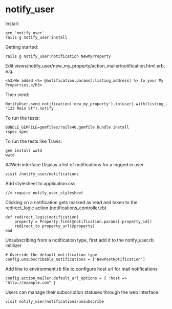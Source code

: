 notify_user
===========


Install:
```
gem 'notify_user'
rails g notify_user:install
```

Getting started:
```
rails g notify_user:notification NewMyProperty
```

Edit views/notify_user/new_my_property/action_mailer/notification.html.erb, e.g.
```
<h3>We added <%= @notification.params[:listing_address] %> to your My Properties.</h3>
```

Then send:
```
NotifyUser.send_notification('new_my_property').to(user).with(listing_address: "123 Main St").notify
```



To run the tests:
```
BUNDLE_GEMFILE=gemfiles/rails40.gemfile bundle install
rspec spec
```

To run the tests like Travis:
```
gem install wwtd
wwtd
```

##Web interface
Display a list of notifications for a logged in user
```
visit /notify_user/notifications
```
Add stylesheet to application.css
```
//= require notify_user_stylesheet
```
Clicking on a notification gets marked as read and taken to the redirect_logic action (notifications_controller.rb)
```
def redirect_logic(notification)
	property = Property.find(@notification.params[:property_id])
	redirect_to property_url(@property)
end
```

Unsubscribing from a notification type, first add it to the notify_user.rb initilizer 
```
# Override the default notification type
config.unsubscribable_notifications = ['NewPostNotification']
```

Add line to environment.rb file to configure host url for mail notifications
```
config.action_mailer.default_url_options = { :host => "http://example.com" }
```

Users can manage their subscription statuses through the web interface
```
visit notify_user/notifications/unsubscribe
```

